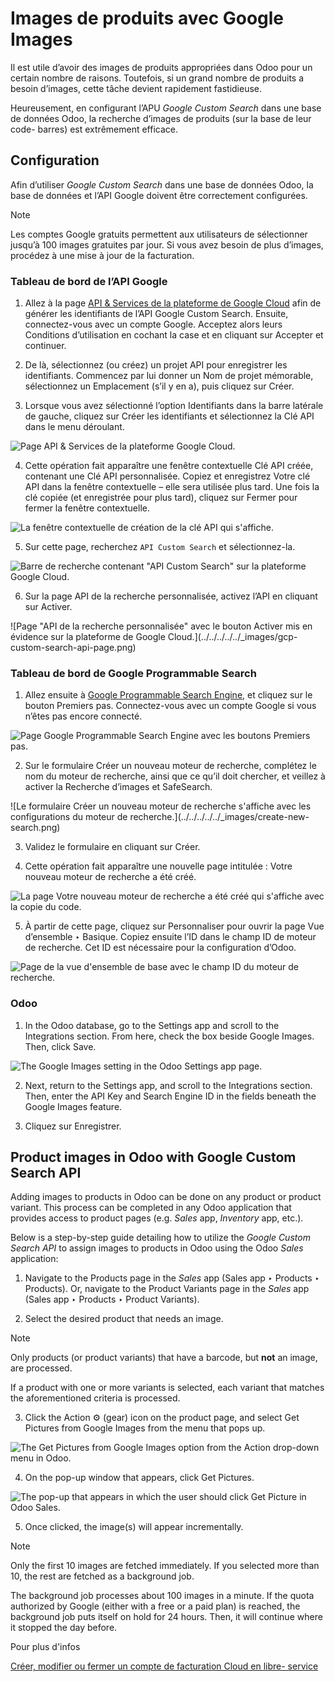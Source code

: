 # Images de produits avec Google Images

Il est utile d’avoir des images de produits appropriées dans Odoo pour un
certain nombre de raisons. Toutefois, si un grand nombre de produits a besoin
d’images, cette tâche devient rapidement fastidieuse.

Heureusement, en configurant l’APU _Google Custom Search_ dans une base de
données Odoo, la recherche d’images de produits (sur la base de leur code-
barres) est extrêmement efficace.

## Configuration

Afin d’utiliser _Google Custom Search_ dans une base de données Odoo, la base
de données et l’API Google doivent être correctement configurées.

Note

Les comptes Google gratuits permettent aux utilisateurs de sélectionner
jusqu’à 100 images gratuites par jour. Si vous avez besoin de plus d’images,
procédez à une mise à jour de la facturation.

### Tableau de bord de l’API Google

  1. Allez à la page [API & Services de la plateforme de Google Cloud](https://console.developers.google.com/) afin de générer les identifiants de l’API Google Custom Search. Ensuite, connectez-vous avec un compte Google. Acceptez alors leurs Conditions d’utilisation en cochant la case et en cliquant sur Accepter et continuer.

  2. De là, sélectionnez (ou créez) un projet API pour enregistrer les identifiants. Commencez par lui donner un Nom de projet mémorable, sélectionnez un Emplacement (s’il y en a), puis cliquez sur Créer.

  3. Lorsque vous avez sélectionné l’option Identifiants dans la barre latérale de gauche, cliquez sur Créer les identifiants et sélectionnez la Clé API dans le menu déroulant.

![Page API & Services de la plateforme Google
Cloud.](../../../../../_images/credentials-api-key.png)

  4. Cette opération fait apparaître une fenêtre contextuelle Clé API créée, contenant une Clé API personnalisée. Copiez et enregistrez Votre clé API dans la fenêtre contextuelle – elle sera utilisée plus tard. Une fois la clé copiée (et enregistrée pour plus tard), cliquez sur Fermer pour fermer la fenêtre contextuelle.

![La fenêtre contextuelle de création de la clé API qui
s'affiche.](../../../../../_images/api-key-pop-up.png)

  5. Sur cette page, recherchez `API Custom Search` et sélectionnez-la.

![Barre de recherche contenant "API Custom Search" sur la plateforme Google
Cloud.](../../../../../_images/custom-search-api-search-bar.png)

  6. Sur la page API de la recherche personnalisée, activez l’API en cliquant sur Activer.

![Page "API de la recherche personnalisée" avec le bouton Activer mis en
évidence sur la plateforme de Google Cloud.](../../../../../_images/gcp-
custom-search-api-page.png)

### Tableau de bord de Google Programmable Search

  1. Allez ensuite à [Google Programmable Search Engine](https://programmablesearchengine.google.com/), et cliquez sur le bouton Premiers pas. Connectez-vous avec un compte Google si vous n’êtes pas encore connecté.

![Page Google Programmable Search Engine avec les boutons Premiers
pas.](../../../../../_images/google-pse-get-started.png)

  2. Sur le formulaire Créer un nouveau moteur de recherche, complétez le nom du moteur de recherche, ainsi que ce qu’il doit chercher, et veillez à activer la Recherche d’images et SafeSearch.

![Le formulaire Créer un nouveau moteur de recherche s'affiche avec les
configurations du moteur de recherche.](../../../../../_images/create-new-
search.png)

  3. Validez le formulaire en cliquant sur Créer.

  4. Cette opération fait apparaître une nouvelle page intitulée : Votre nouveau moteur de recherche a été créé.

![La page Votre nouveau moteur de recherche a été créé qui s'affiche avec la
copie du code.](../../../../../_images/new-search-engine-has-been-created.png)

  5. À partir de cette page, cliquez sur Personnaliser pour ouvrir la page Vue d’ensemble ‣ Basique. Copiez ensuite l’ID dans le champ ID de moteur de recherche. Cet ID est nécessaire pour la configuration d’Odoo.

![Page de la vue d'ensemble de base avec le champ ID du moteur de
recherche.](../../../../../_images/basic-overview-search-engine-id.png)

### Odoo

  1. In the Odoo database, go to the Settings app and scroll to the Integrations section. From here, check the box beside Google Images. Then, click Save.

![The Google Images setting in the Odoo Settings app
page.](../../../../../_images/google-images-setting.png)

  2. Next, return to the Settings app, and scroll to the Integrations section. Then, enter the API Key and Search Engine ID in the fields beneath the Google Images feature.

  3. Cliquez sur Enregistrer.

## Product images in Odoo with Google Custom Search API

Adding images to products in Odoo can be done on any product or product
variant. This process can be completed in any Odoo application that provides
access to product pages (e.g. _Sales_ app, _Inventory_ app, etc.).

Below is a step-by-step guide detailing how to utilize the _Google Custom
Search API_ to assign images to products in Odoo using the Odoo _Sales_
application:

  1. Navigate to the Products page in the _Sales_ app (Sales app ‣ Products ‣ Products). Or, navigate to the Product Variants page in the _Sales_ app (Sales app ‣ Products ‣ Product Variants).

  2. Select the desired product that needs an image.

Note

Only products (or product variants) that have a barcode, but **not** an image,
are processed.

If a product with one or more variants is selected, each variant that matches
the aforementioned criteria is processed.

  3. Click the Action ⚙️ (gear) icon on the product page, and select Get Pictures from Google Images from the menu that pops up.

![The Get Pictures from Google Images option from the Action drop-down menu in
Odoo.](../../../../../_images/get-pictures-from-google-action.png)

  4. On the pop-up window that appears, click Get Pictures.

![The pop-up that appears in which the user should click Get Picture in Odoo
Sales.](../../../../../_images/click-get-picture-from-pop-up.png)

  5. Once clicked, the image(s) will appear incrementally.

Note

Only the first 10 images are fetched immediately. If you selected more than
10, the rest are fetched as a background job.

The background job processes about 100 images in a minute. If the quota
authorized by Google (either with a free or a paid plan) is reached, the
background job puts itself on hold for 24 hours. Then, it will continue where
it stopped the day before.

Pour plus d'infos

[Créer, modifier ou fermer un compte de facturation Cloud en libre-
service](https://cloud.google.com/billing/docs/how-to/manage-billing-account)


